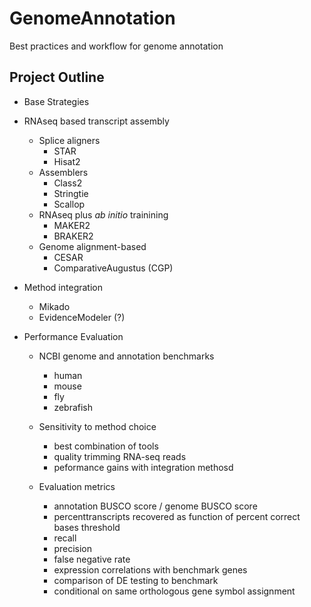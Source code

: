 # GenomeAnnotation
Best practices and workflow for genome annotation

## Project Outline
- Base Strategies
- RNAseq based transcript assembly
  - Splice aligners
    - STAR
    - Hisat2
  - Assemblers
    - Class2
    - Stringtie
    - Scallop
  - RNAseq plus *ab initio* trainining
    - MAKER2
    - BRAKER2
  - Genome alignment-based
      - CESAR
      - ComparativeAugustus (CGP)

- Method integration
  - Mikado
  - EvidenceModeler (?)

- Performance Evaluation
  - NCBI genome and annotation benchmarks
    - human
    - mouse
    - fly
    - zebrafish

  - Sensitivity to method choice
    - best combination of tools
    - quality trimming RNA-seq reads
    - peformance gains with integration methosd 
    
  - Evaluation metrics
    - annotation BUSCO score / genome BUSCO score
    - percenttranscripts recovered as function of percent correct bases threshold
    - recall
    - precision
    - false negative rate
    - expression correlations with benchmark genes
    - comparison of DE testing to benchmark
    - conditional on same orthologous gene symbol assignment
